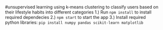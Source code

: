 #unsupervised learning using k-means clustering to classify users based on their lifestyle habits into different categories
1.) Run ```npm install``` to install required dependecies
2.) ```npm start``` to start the app
3.) Install required python libraries: ```pip install numpy pandas scikit-learn matplotlib``` 
